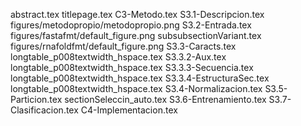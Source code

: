 abstract.tex
titlepage.tex
C3-Metodo.tex
S3.1-Descripcion.tex
figures/metodopropio/metodopropio.png
S3.2-Entrada.tex
figures/fastafmt/default_figure.png
subsubsectionVariant.tex
figures/rnafoldfmt/default_figure.png
S3.3-Caracts.tex
longtable_p008textwidth_hspace.tex
S3.3.2-Aux.tex
longtable_p008textwidth_hspace.tex
S3.3.3-Secuencia.tex
longtable_p008textwidth_hspace.tex
S3.3.4-EstructuraSec.tex
longtable_p008textwidth_hspace.tex
S3.4-Normalizacion.tex
S3.5-Particion.tex
sectionSeleccin_auto.tex
S3.6-Entrenamiento.tex
S3.7-Clasificacion.tex
C4-Implementacion.tex
